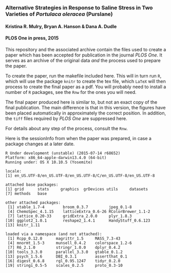 ### Alternative Strategies in Response to Saline Stress in Two Varieties of *Portulaca oleracea* (Purslane)

#### Kristina R. Mulry, Bryan A. Hanson & Dana A. Dudle
#### PLOS One in press, 2015

This repository and the associated archive contain the files used to create a paper which has been accepted for publication in the journal *PLOS One*.  It serves as an archive of the original data *and* the process used to prepare the paper.

To create the paper, run the makefile included here.  This will in turn run `R`, which will use the package `knitr` to create the tex file, which `LaTeX` will then process to create the final paper as a pdf.  You will probably need to install a number of `R` packages, see the `Rnw` for the ones you will need.

The final paper produced here is similar to, but not an exact copy of the final publication.  The main difference is that in this version, the figures have been placed automatically in approximately the correct position.  In addition, the `tiff` files required by *PLOS One* are suppressed here.

For details about any step of the process, consult the `Rnw`.

Here is the sessionInfo from when the paper was prepared, in case a package changes at a later date.

```
R Under development (unstable) (2015-07-14 r68652)
Platform: x86_64-apple-darwin13.4.0 (64-bit)
Running under: OS X 10.10.5 (Yosemite)

locale:
[1] en_US.UTF-8/en_US.UTF-8/en_US.UTF-8/C/en_US.UTF-8/en_US.UTF-8

attached base packages:
[1] grid      stats     graphics  grDevices utils     datasets
[7] methods   base

other attached packages:
 [1] xtable_1.7-4        broom_0.3.7         jpeg_0.1-8
 [4] ChemoSpec_4.1.15    latticeExtra_0.6-26 RColorBrewer_1.1-2
 [7] lattice_0.20-33     gridExtra_2.0.0     plyr_1.8.3
[10] ggplot2_1.0.1       reshape2_1.4.1      HandyStuff_0.6.123
[13] knitr_1.11

loaded via a namespace (and not attached):
 [1] Rcpp_0.12.0      magrittr_1.5     MASS_7.3-43
 [4] mnormt_1.5-3     munsell_0.4.2    colorspace_1.2-6
 [7] R6_2.1.0         stringr_1.0.0    dplyr_0.4.2
[10] tools_3.3.0      parallel_3.3.0   gtable_0.1.2
[13] psych_1.5.6      DBI_0.3.1        assertthat_0.1  
[16] digest_0.6.8     rgl_0.95.1247    tidyr_0.2.0
[19] stringi_0.5-5    scales_0.2.5     proto_0.3-10
```
